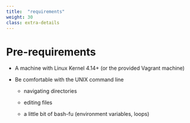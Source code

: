 ```yaml
---
title:  "requirements"
weight: 30
class: extra-details
---
```


# Pre-requirements

- A machine with Linux Kernel 4.14+ (or the provided Vagrant machine)

- Be comfortable with the UNIX command line

  - navigating directories

  - editing files

  - a little bit of bash-fu (environment variables, loops)

